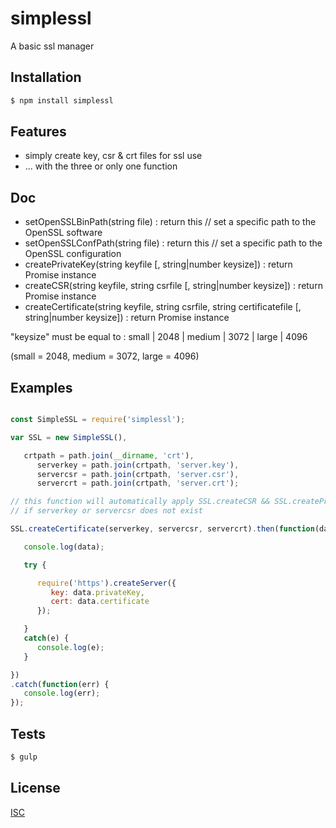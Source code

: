 # simplessl
A basic ssl manager


## Installation

```bash
$ npm install simplessl
```

## Features

   * simply create key, csr & crt files for ssl use
   * ... with the three or only one function

## Doc

   * setOpenSSLBinPath(string file) : return this // set a specific path to the OpenSSL software
   * setOpenSSLConfPath(string file) : return this // set a specific path to the OpenSSL configuration
   * createPrivateKey(string keyfile [, string|number keysize]) : return Promise instance
   * createCSR(string keyfile, string csrfile [, string|number keysize]) : return Promise instance
   * createCertificate(string keyfile, string csrfile, string certificatefile [, string|number keysize]) : return Promise instance

"keysize" must be equal to : small | 2048 | medium | 3072 | large | 4096

(small = 2048, medium = 3072, large = 4096)

## Examples

```js

const SimpleSSL = require('simplessl');

var SSL = new SimpleSSL(),

   crtpath = path.join(__dirname, 'crt'),
      serverkey = path.join(crtpath, 'server.key'),
      servercsr = path.join(crtpath, 'server.csr'),
      servercrt = path.join(crtpath, 'server.crt');

// this function will automatically apply SSL.createCSR && SSL.createPrivateKey functions
// if serverkey or servercsr does not exist

SSL.createCertificate(serverkey, servercsr, servercrt).then(function(data) {

   console.log(data);

   try {

      require('https').createServer({
         key: data.privateKey,
         cert: data.certificate
      });

   }
   catch(e) {
      console.log(e);
   }

})
.catch(function(err) {
   console.log(err);
});

```

## Tests

```bash
$ gulp
```

## License

   [ISC](LICENSE)
